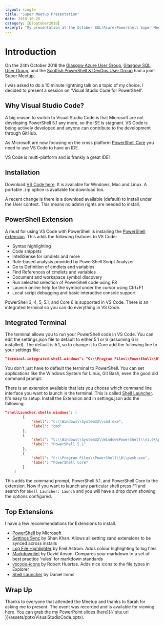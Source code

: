 ```yaml
---
layout: single
title: "Super Meetup Presentation"
date: 2018-10-25
category: [Blogtober2018]
excerpt: "My presentation at the October SQL/Azure/PowerShell Super Meetup"
---
```

# Introduction

On the 24th October 2018 the [Glasgow Azure User Group](https://gaug.co.uk/), [Glasgow SQL User Group](https://sqlglasgow.co.uk/), and the [Scottish PowerShell & DevOps User Group](https://psdevopsug.scot/) had a joint Super Meetup.

I was asked to do a 10 minute lightning talk on a topic of my choice. I decided to present a session on 'Visual Studio Code for PowerShell'.

## Why Visual Studio Code?

A big reason to switch to Visual Studio Code is that Microsoft are not developing PowerShell 5.1 any more, so the ISE is stagnant. VS Code is being actively developed and anyone can contribute to the development through GitHub.

As Microsoft are now focusing on the cross platform [PowerShell Core](https://github.com/PowerShell/PowerShell) you need to use VS Code to have an IDE.

VS Code is multi-platform and is frankly a great IDE!

## Installation

Download [VS Code here](https://code.visualstudio.com). It is available for Windows, Mac and Linux. A portable .zip option is available for download too.

A recent change is there is a download available (default) to install under the User context. This means no admin rights are needed to install.

## PowerShell Extension

A must for using VS Code with PowerShell is installing the [PowerShell extension](https://marketplace.visualstudio.com/items?itemName=ms-vscode.PowerShell). This adds the following features to VS Code:

* Syntax highlighting
* Code snippets
* IntelliSense for cmdlets and more
* Rule-based analysis provided by PowerShell Script Analyzer
* Go to Definition of cmdlets and variables
* Find References of cmdlets and variables
* Document and workspace symbol discovery
* Run selected selection of PowerShell code using F8
* Launch online help for the symbol under the cursor using Ctrl+F1
* Local script debugging and basic interactive console support

PowerShell 3, 4, 5, 5.1, and Core 6 is supported in VS Code. There is an integrated terminal so you can do everything in VS Code.

## Integrated Terminal

The terminal allows you to run your PowerShell code in VS Code. You can edit the settings.json file to default to either 5.1 or 6 (assuming 6 is installed). The default is 5.1, so to change it to Core add the following line to your settings file:

~~~ JSON
"terminal.integrated.shell.windows": "C:\\Program Files\\PowerShell\\6\\pwsh.exe",
~~~

You don't just have to default the terminal to PowerShell. You can set applications like the Windows System for Linux, Git Bash, even the good old command prompt.

There is an extension available that lets you choose which command line interface you want to launch in the terminal. This is called [Shell Launcher](https://marketplace.visualstudio.com/items?itemName=Tyriar.shell-launcher). It's easy to setup. Install the Extension and in settings.json add the following:

~~~ JSON
"shellLauncher.shells.windows": [
        {
            "shell": "C:\\Windows\\System32\\cmd.exe",
            "label": "cmd"
        },
        {
            "shell": "C:\\Windows\\System32\\WindowsPowerShell\\v1.0\\powershell.exe",
            "label": "PowerShell 5.1"
        },
        {
            "shell": "C:\\Program Files\\PowerShell\\6\\pwsh.exe",
            "label": "PowerShell Core"
        }
    ]
~~~

This adds the command prompt, PowerShell 5.1, and PowerShell Core to the extension. Now if you want to launch any particular shell press F1 and search for `Shell Launcher: Launch` and you will have a drop down showing the options configured.

## Top Extensions

I have a few recommendations for Extensions to install.

* [PowerShell](https://marketplace.visualstudio.com/items?itemName=ms-vscode.PowerShell) by Microsoft
* [Settings Sync](https://marketplace.visualstudio.com/items?itemName=Shan.code-settings-sync) by Shan Khan. Allows all setting sand extensions to be synced across installs
* [Log File Highlighter](https://marketplace.visualstudio.com/items?itemName=emilast.LogFileHighlighter) by Emil Astrom. Adds colour highlighting to log files
* [Markdownlint](https://marketplace.visualstudio.com/items?itemName=DavidAnson.vscode-markdownlint) by David Anson. Compares your markdown to a set of best practice 'rules' for markdown standards
* [vscode-icons](https://marketplace.visualstudio.com/items?itemName=robertohuertasm.vscode-icons) by Robert Huertas. Adds nice icons to the file types in Explorer
* [Shell Launcher](https://marketplace.visualstudio.com/items?itemName=Tyriar.shell-launcher) by Daniel Imms

## Wrap Up

Thanks to everyone that attended the Meetup and thanks to Sarah for asking me to present. The event was recorded and is available for viewing [here](https://www.youtube.com/watch?v=QS_gppC5UWQ). You can grab the my PowerPoint slides [here]({{ site.url }}/assets/pptx/VisualStudioCode.pptx).
